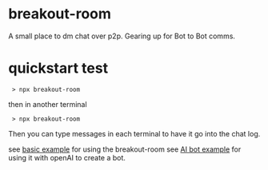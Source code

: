 breakout-room
=============

A small place to dm chat over p2p. Gearing up for Bot to Bot comms. 

quickstart test
===============
```
 > npx breakout-room
```

then in another terminal
```
 > npx breakout-room 

```

Then you can type messages in each terminal to have it go into the chat log.

see [basic example](cli.mjs) for using the breakout-room
see [AI bot example](https://github.com/ryanramage/breakout-room-bot) for using it with openAI to create a bot.


